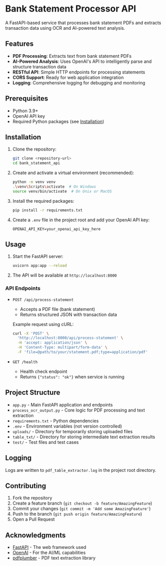 # Bank Statement Processor API

A FastAPI-based service that processes bank statement PDFs and extracts transaction data using OCR and AI-powered text analysis.

## Features

- **PDF Processing**: Extracts text from bank statement PDFs
- **AI-Powered Analysis**: Uses OpenAI's API to intelligently parse and structure transaction data
- **RESTful API**: Simple HTTP endpoints for processing statements
- **CORS Support**: Ready for web application integration
- **Logging**: Comprehensive logging for debugging and monitoring

## Prerequisites

- Python 3.9+
- OpenAI API key
- Required Python packages (see [Installation](#installation))

## Installation

1. Clone the repository:
   ```bash
   git clone <repository-url>
   cd bank_statement_api
   ```

2. Create and activate a virtual environment (recommended):
   ```bash
   python -m venv venv
   .\venv\Scripts\activate  # On Windows
   source venv/bin/activate  # On Unix or MacOS
   ```

3. Install the required packages:
   ```bash
   pip install -r requirements.txt
   ```

4. Create a `.env` file in the project root and add your OpenAI API key:
   ```
   OPENAI_API_KEY=your_openai_api_key_here
   ```

## Usage

1. Start the FastAPI server:
   ```bash
   uvicorn app:app --reload
   ```

2. The API will be available at `http://localhost:8000`

### API Endpoints

- `POST /api/process-statement`
  - Accepts a PDF file (bank statement)
  - Returns structured JSON with transaction data
  
  Example request using cURL:
  ```bash
  curl -X 'POST' \
    'http://localhost:8000/api/process-statement' \
    -H 'accept: application/json' \
    -H 'Content-Type: multipart/form-data' \
    -F 'file=@path/to/your/statement.pdf;type=application/pdf'
  ```

- `GET /health`
  - Health check endpoint
  - Returns `{"status": "ok"}` when service is running

## Project Structure

- `app.py` - Main FastAPI application and endpoints
- `process_ocr_output.py` - Core logic for PDF processing and text extraction
- `requirements.txt` - Python dependencies
- `.env` - Environment variables (not version controlled)
- `uploads/` - Directory for temporarily storing uploaded files
- `table_txt/` - Directory for storing intermediate text extraction results
- `test/` - Test files and test cases

## Logging

Logs are written to `pdf_table_extractor.log` in the project root directory.

## Contributing

1. Fork the repository
2. Create a feature branch (`git checkout -b feature/AmazingFeature`)
3. Commit your changes (`git commit -m 'Add some AmazingFeature'`)
4. Push to the branch (`git push origin feature/AmazingFeature`)
5. Open a Pull Request

## Acknowledgments

- [FastAPI](https://fastapi.tiangolo.com/) - The web framework used
- [OpenAI](https://openai.com/) - For the AI/ML capabilities
- [pdfplumber](https://github.com/jsvine/pdfplumber) - PDF text extraction library
